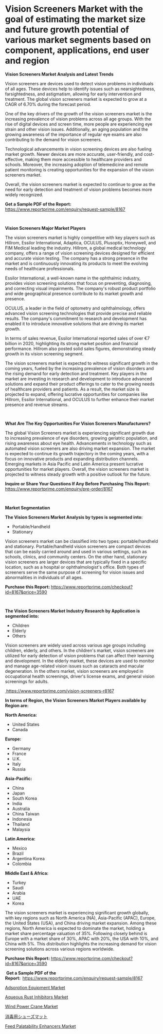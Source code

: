 <p><h1>Vision Screeners Market with the goal of estimating the market size and future growth potential of various market segments based on component, applications, end user and region</h1></p><p><strong>Vision Screeners Market Analysis and Latest Trends</strong></p>
<p><p>Vision screeners are devices used to detect vision problems in individuals of all ages. These devices help to identify issues such as nearsightedness, farsightedness, and astigmatism, allowing for early intervention and treatment. The global vision screeners market is expected to grow at a CAGR of 6.70% during the forecast period.</p><p>One of the key drivers of the growth of the vision screeners market is the increasing prevalence of vision problems across all age groups. With the rise of digital devices and screen time, more people are experiencing eye strain and other vision issues. Additionally, an aging population and the growing awareness of the importance of regular eye exams are also contributing to the demand for vision screeners.</p><p>Technological advancements in vision screening devices are also fueling market growth. Newer devices are more accurate, user-friendly, and cost-effective, making them more accessible to healthcare providers and schools. Moreover, the increasing adoption of telemedicine and remote patient monitoring is creating opportunities for the expansion of the vision screeners market.</p><p>Overall, the vision screeners market is expected to continue to grow as the need for early detection and treatment of vision problems becomes more widely recognized.</p></p>
<p><strong>Get a Sample PDF of the Report:&nbsp;</strong> <a href="https://www.reportprime.com/enquiry/request-sample/8167">https://www.reportprime.com/enquiry/request-sample/8167</a></p>
<p>&nbsp;</p>
<p><strong>Vision Screeners Major Market Players</strong></p>
<p><p>The vision screeners market is highly competitive with key players such as Hillrom, Essilor International, Adaptica, OCULUS, Plusoptix, Honeywell, and FIM Medical leading the industry. Hillrom, a global medical technology company, offers a range of vision screening devices designed for efficient and accurate vision testing. The company has a strong presence in the market and is continuously innovating its products to meet the evolving needs of healthcare professionals.</p><p>Essilor International, a well-known name in the ophthalmic industry, provides vision screening solutions that focus on preventing, diagnosing, and correcting visual impairments. The company's robust product portfolio and wide geographical presence contribute to its market growth and presence.</p><p>OCULUS, a leader in the field of optometry and ophthalmology, offers advanced vision screening technologies that provide precise and reliable results. The company's commitment to research and development has enabled it to introduce innovative solutions that are driving its market growth.</p><p>In terms of sales revenue, Essilor International reported sales of over €7 billion in 2020, highlighting its strong market position and financial performance. Hillrom also posted solid sales figures, demonstrating steady growth in its vision screening segment.</p><p>The vision screeners market is expected to witness significant growth in the coming years, fueled by the increasing prevalence of vision disorders and the rising demand for early detection and treatment. Key players in the market are investing in research and development to introduce advanced solutions and expand their product offerings to cater to the growing needs of healthcare providers and patients. As a result, the market size is projected to expand, offering lucrative opportunities for companies like Hillrom, Essilor International, and OCULUS to further enhance their market presence and revenue streams.</p></p>
<p>&nbsp;</p>
<p><strong>What Are The Key Opportunities For Vision Screeners Manufacturers?</strong></p>
<p><p>The global Vision Screeners market is experiencing significant growth due to increasing prevalence of eye disorders, growing geriatric population, and rising awareness about eye health. Advancements in technology such as automated vision screeners are also driving market expansion. The market is expected to continue its growth trajectory in the coming years, with a focus on innovative products and expanding distribution channels. Emerging markets in Asia Pacific and Latin America present lucrative opportunities for market players. Overall, the vision screeners market is projected to witness steady growth with a positive outlook for the future.</p></p>
<p><strong>Inquire or Share Your Questions If Any Before Purchasing This Report:</strong> <a href="https://www.reportprime.com/enquiry/pre-order/8167">https://www.reportprime.com/enquiry/pre-order/8167</a></p>
<p>&nbsp;</p>
<p><strong>Market Segmentation</strong></p>
<p><strong>The Vision Screeners Market Analysis by types is segmented into:</strong></p>
<p><ul><li>Portable/Handheld</li><li>Stationary</li></ul></p>
<p><p>Vision screeners market can be classified into two types: portable/handheld and stationary. Portable/handheld vision screeners are compact devices that can be easily carried around and used in various settings, such as schools, clinics, and community centers. On the other hand, stationary vision screeners are larger devices that are typically fixed in a specific location, such as a hospital or ophthalmologist's office. Both types of screeners serve the same purpose of screening for vision issues and abnormalities in individuals of all ages.</p></p>
<p><strong>Purchase this Report:&nbsp;</strong><a href="https://www.reportprime.com/checkout?id=8167&price=3590">https://www.reportprime.com/checkout?id=8167&price=3590</a></p>
<p>&nbsp;</p>
<p><strong>The Vision Screeners Market Industry Research by Application is segmented into:</strong></p>
<p><ul><li>Children</li><li>Elderly</li><li>Others</li></ul></p>
<p><p>Vision screeners are widely used across various age groups including children, elderly, and others. In the children's market, vision screeners are utilized for early detection of vision problems that can affect their learning and development. In the elderly market, these devices are used to monitor and manage age-related vision issues such as cataracts and macular degeneration. In the others market, vision screeners are employed in occupational health screenings, driver's license exams, and general vision screenings for adults.</p></p>
<p><a href="https://www.reportprime.com/vision-screeners-r8167">&nbsp;https://www.reportprime.com/vision-screeners-r8167</a></p>
<p><strong>In terms of Region, the Vision Screeners Market Players available by Region are:</strong></p>
<p>
    <p> <strong> North America: </strong>
        <ul>
            <li>United States</li>
            <li>Canada</li>
        </ul>
        </p> 
    <p> <strong> Europe: </strong>
        <ul>
            <li>Germany</li>
            <li>France</li>
            <li>U.K.</li>
            <li>Italy</li>
            <li>Russia</li>
        </ul>
        </p> 
    <p> <strong> Asia-Pacific: </strong>
        <ul>
            <li>China</li>
            <li>Japan</li>
            <li>South Korea</li>
            <li>India</li>
            <li>Australia</li>
            <li>China Taiwan</li>
            <li>Indonesia</li>
            <li>Thailand</li>
            <li>Malaysia</li>
        </ul>
        </p> 
    <p> <strong> Latin America: </strong>
        <ul>
            <li>Mexico</li>
            <li>Brazil</li>
            <li>Argentina Korea</li>
            <li>Colombia</li>
        </ul>
        </p> 
    <p> <strong> Middle East & Africa: </strong>
        <ul>
            <li>Turkey</li>
            <li>Saudi</li>
            <li>Arabia</li>
            <li>UAE</li>
            <li>Korea</li>
        </ul>
    </p>
    </p>
<p><p>The vision screeners market is experiencing significant growth globally, with key regions such as North America (NA), Asia-Pacific (APAC), Europe, the United States (USA), and China driving market expansion. Among these regions, North America is expected to dominate the market, holding a market share percentage valuation of 35%. Following closely behind is Europe with a market share of 30%, APAC with 20%, the USA with 10%, and China with 5%. This distribution highlights the increasing demand for vision screening solutions across various regions worldwide.</p></p>
<p><strong>Purchase this Report: </strong><a href="https://www.reportprime.com/checkout?id=8167&price=3590">https://www.reportprime.com/checkout?id=8167&price=3590</a></p>
<p>&nbsp;<strong>Get a Sample PDF of the Report:&nbsp;&nbsp;</strong><a href="https://www.reportprime.com/enquiry/request-sample/8167">https://www.reportprime.com/enquiry/request-sample/8167</a></p>
<p><strong></strong></p>
<p><p><a href="https://issuu.com/reportprime-2/docs/adsorption-equipment-market-size-2030.pptx">Adsorption Equipment Market</a></p><p><a href="https://www.linkedin.com/pulse/aqueous-rust-inhibitors-market-insights-players-forecast-till-vnvqf?trackingId=y5hI4TIk30lmZ13jInBD7w%3D%3D">Aqueous Rust Inhibitors Market</a></p><p><a href="https://view.publitas.com/reportprime-1/wind-power-crane-market-size-market-outlook-and-market-forecast-2024-to-2031/">Wind Power Crane Market</a></p><p><a href="https://github.com/efcvopdgkdx128/Market-Research-Report-List-1/blob/main/401304434026.md">消毒用シューズマット</a></p><p><a href="https://issuu.com/reportprime-2/docs/feed-palatability-enhancers-market-size-2030.pptx">Feed Palatability Enhancers Market</a></p></p>